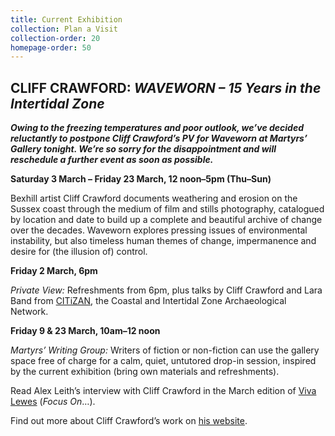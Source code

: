 ```yaml
---
title: Current Exhibition
collection: Plan a Visit
collection-order: 20
homepage-order: 50
---
```


## CLIFF CRAWFORD: <cite>WAVEWORN &ndash; 15 Years in the Intertidal Zone</cite>

**<em>Owing to the freezing temperatures and poor outlook, we&rsquo;ve decided reluctantly to postpone Cliff Crawford&rsquo;s PV for Waveworn at Martyrs&rsquo; Gallery tonight. We&rsquo;re so sorry for the disappointment and will reschedule a further event as soon as possible.</em>**

**Saturday 3 March &ndash; Friday 23 March, 12 noon&ndash;5pm (Thu&ndash;Sun)**

Bexhill artist Cliff Crawford documents weathering and erosion on the Sussex coast through the medium of film and stills photography, catalogued by location and date to build up a complete and beautiful archive of change over the decades. Waveworn explores pressing issues of environmental instability, but also timeless human themes of change, impermanence and desire for (the illusion of) control.

**Friday 2 March, 6pm**

<cite>Private View:</cite> Refreshments from 6pm, plus talks by Cliff Crawford and Lara Band from [CITiZAN](http://www.citizan.org.uk "CITiZAN website"), the Coastal and Intertidal Zone Archaeological Network.

**Friday 9 &amp; 23 March, 10am&ndash;12 noon**

<cite>Martyrs&rsquo; Writing Group:</cite> Writers of fiction or non-fiction can use the gallery space free of charge for a calm, quiet, untutored drop-in session, inspired by the current exhibition (bring own materials and refreshments). 

Read Alex Leith&rsquo;s interview with Cliff Crawford in the March edition of [Viva Lewes](http://www.vivabrighton.com/viva-lewes "Viva Lewes website") (<cite>Focus On</cite>&hellip;).

Find out more about Cliff Crawford&rsquo;s work on [his website](http://cliffface.co.uk/ "Cliff Crawford website").